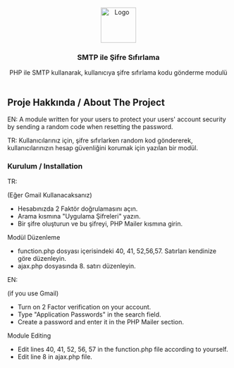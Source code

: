 
<br/>
<p align="center">
  <a href="https://github.com/metinyesil/Wp2Fac">
    <img src="https://cdn-icons-png.freepik.com/256/11507/11507214.png" alt="Logo" width="80" height="80">
  </a>  <h3 align="center">SMTP ile Şifre Sıfırlama</h3>

  <p align="center">
    PHP ile SMTP kullanarak, kullanıcıya şifre sıfırlama kodu gönderme modulü
    <br/>
    <br/>
  </p>
</p>

## Proje Hakkında / About The Project

EN:
A module written for your users to protect your users' account security by sending a random code when resetting the password.

TR:
Kullanıcılarınız için, şifre sıfırlarken random kod göndererek, kullanıcılarınızın hesap güvenliğini korumak için yazılan bir modül.

### Kurulum / Installation

TR:

(Eğer Gmail Kullanacaksanız)
- Hesabınızda 2 Faktör doğrulamasını açın.
- Arama kısmına "Uygulama Şifreleri" yazın. 
- Bir şifre oluşturun ve bu şifreyi, PHP Mailer kısmına girin.

Modül Düzenleme
- function.php dosyası içerisindeki 40, 41, 52,56,57. Satırları kendinize göre düzenleyin.
- ajax.php dosyasında 8. satırı düzenleyin.

EN:

(if you use Gmail)
- Turn on 2 Factor verification on your account.
- Type "Application Passwords" in the search field. 
- Create a password and enter it in the PHP Mailer section.

Module Editing
- Edit lines 40, 41, 52, 56, 57 in the function.php file according to yourself.
- Edit line 8 in ajax.php file.



